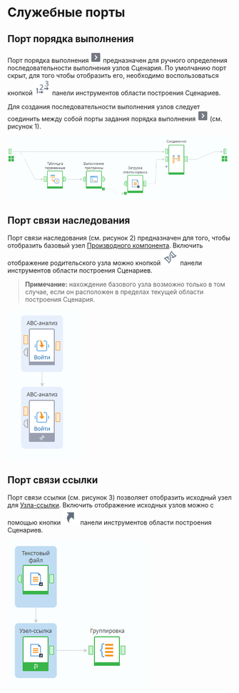 # Служебные порты

## Порт порядка выполнения

Порт порядка выполнения ![ ](../../images/icons/app/node/ports/port-order/port-order_inactive.svg) предназначен для ручного определения последовательности выполнения узлов Сценария. По умолчанию порт скрыт, для того чтобы отобразить его, необходимо воспользоваться кнопкой ![ ](../../images/icons/toolbar-controls/order_default.svg) панели инструментов области построения Сценариев.

Для создания последовательности выполнения узлов следует соединить между собой порты задания порядка выполнения
![ ](../../images/icons/app/node/ports/port-order/port-order_inactive.svg)
(см. рисунок 1).

![Пример использования порта порядка выполнения.](service-port-1.png)

## Порт связи наследования

Порт связи наследования (см. рисунок 2) предназначен для того, чтобы отобразить базовый узел [Производного компонента](../derived-component.md). Включить отображение родительского узла можно кнопкой ![ ](../../images/icons/toolbar-controls/show-derived-nodes_default.svg) панели инструментов области построения Сценариев.

>**Примечание:** нахождение базового узла возможно только в том случае, если он расположен в пределах текущей области построения Сценария.

![Пример использования порта связи наследования.](service-port-2.png)

## Порт связи ссылки

Порт связи ссылки (см. рисунок 3) позволяет отобразить исходный узел для [Узла-ссылки](../../processors/control/unit-link.md). Включить отображение исходных узлов можно с помощью кнопки ![ ](../../images/icons/toolbar-controls/show-reference-links_default.svg) панели инструментов области построения Сценариев.

![Пример использования порта связи ссылки.](service-port-3.png)
